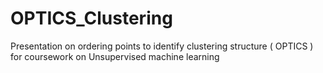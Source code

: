 # OPTICS_Clustering
Presentation on ordering points to identify clustering structure ( OPTICS ) for coursework on Unsupervised machine learning

